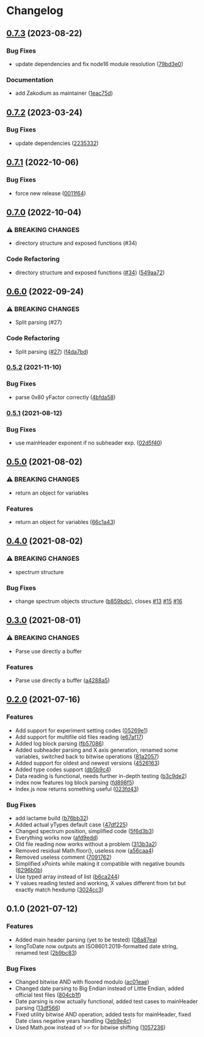 # Changelog

## [0.7.3](https://github.com/cheminfo/spc-parser/compare/v0.7.2...v0.7.3) (2023-08-22)


### Bug Fixes

* update dependencies and fix node16 module resolution ([79bd3e0](https://github.com/cheminfo/spc-parser/commit/79bd3e037a5fc6791c4669b379a21feec78a6a6e))


### Documentation

* add Zakodium as maintainer ([1eac75d](https://github.com/cheminfo/spc-parser/commit/1eac75deaebbffe2a91435db17cc87daf98a940e))

## [0.7.2](https://github.com/cheminfo/spc-parser/compare/v0.7.1...v0.7.2) (2023-03-24)


### Bug Fixes

* update dependencies ([2235332](https://github.com/cheminfo/spc-parser/commit/22353329ecee9386bdc4da3c0d22fc57326ce93c))

## [0.7.1](https://github.com/cheminfo/spc-parser/compare/v0.7.0...v0.7.1) (2022-10-06)


### Bug Fixes

* force new release ([0011f64](https://github.com/cheminfo/spc-parser/commit/0011f6469a803615d5c9db04ef897a01287080dd))

## [0.7.0](https://github.com/cheminfo/spc-parser/compare/v0.6.0...v0.7.0) (2022-10-04)


### ⚠ BREAKING CHANGES

* directory structure and exposed functions  (#34)

### Code Refactoring

* directory structure and exposed functions  ([#34](https://github.com/cheminfo/spc-parser/issues/34)) ([549aa72](https://github.com/cheminfo/spc-parser/commit/549aa72c4b47f31fc5e8b00b74363f038b557ef4))

## [0.6.0](https://github.com/cheminfo/spc-parser/compare/v0.5.2...v0.6.0) (2022-09-24)


### ⚠ BREAKING CHANGES

* Split parsing (#27)

### Code Refactoring

* Split parsing ([#27](https://github.com/cheminfo/spc-parser/issues/27)) ([f4da7bd](https://github.com/cheminfo/spc-parser/commit/f4da7bde6fe14368536866d1dce6b30395064539))

### [0.5.2](https://www.github.com/cheminfo/spc-parser/compare/v0.5.1...v0.5.2) (2021-11-10)


### Bug Fixes

* parse 0x80 yFactor correctly ([4bfda58](https://www.github.com/cheminfo/spc-parser/commit/4bfda58eb54ecfa3335e3ff5dd29ed8d9e1b176f))

### [0.5.1](https://www.github.com/cheminfo/spc-parser/compare/v0.5.0...v0.5.1) (2021-08-12)


### Bug Fixes

* use mainHeader exponent if no subheader exp. ([02d5f40](https://www.github.com/cheminfo/spc-parser/commit/02d5f4040c990a2a4d88401ed5d08ba159740571))

## [0.5.0](https://www.github.com/cheminfo/spc-parser/compare/v0.4.0...v0.5.0) (2021-08-02)


### ⚠ BREAKING CHANGES

* return an object for variables

### Features

* return an object for variables ([66c1a43](https://www.github.com/cheminfo/spc-parser/commit/66c1a4327768e61b17a69776d91a28a97cc2e36a))

## [0.4.0](https://www.github.com/cheminfo/spc-parser/compare/v0.3.0...v0.4.0) (2021-08-02)


### ⚠ BREAKING CHANGES

* spectrum structure

### Bug Fixes

* change spectrum objects structure ([b859bdc](https://www.github.com/cheminfo/spc-parser/commit/b859bdc5bf35701744e867263e31280a13182005)), closes [#13](https://www.github.com/cheminfo/spc-parser/issues/13) [#15](https://www.github.com/cheminfo/spc-parser/issues/15) [#16](https://www.github.com/cheminfo/spc-parser/issues/16)

## [0.3.0](https://www.github.com/cheminfo/spc-parser/compare/v0.2.0...v0.3.0) (2021-08-01)


### ⚠ BREAKING CHANGES

* Parse use directly a buffer

### Features

* Parse use directly a buffer ([a4288a5](https://www.github.com/cheminfo/spc-parser/commit/a4288a55ba8faffe39a823a01b74efacc8d18464))

## [0.2.0](https://www.github.com/cheminfo/spc-parser/compare/v0.1.0...v0.2.0) (2021-07-16)


### Features

* Add support for experiment setting codes ([05269e1](https://www.github.com/cheminfo/spc-parser/commit/05269e1074063daad9d43120f3b4552f41f512a0))
* Add support for multifile old files reading ([e67af17](https://www.github.com/cheminfo/spc-parser/commit/e67af179d6b0e36fa09e9bdb56d6db1ab2481e7e))
* Added log block parsing ([fb57086](https://www.github.com/cheminfo/spc-parser/commit/fb570866e1912591371433e3ddccb7f3c8544259))
* Added subheader parsing and X axis generation, renamed some variables, switched back to bitwise operations ([81a2057](https://www.github.com/cheminfo/spc-parser/commit/81a205739cfcd5cf0e96577b56f7b1f35aec5a0f))
* Added support for oldest and newest versions ([4526163](https://www.github.com/cheminfo/spc-parser/commit/4526163c8c7f594b30e0afb8f0b3b841645bac87))
* Added type codes support ([db5b9c4](https://www.github.com/cheminfo/spc-parser/commit/db5b9c45617f40849b4801f043c7e5fbfd81e07f))
* Data reading is functional, needs further in-depth testing ([b3c9de2](https://www.github.com/cheminfo/spc-parser/commit/b3c9de2414f0f9593030b368ff26c2784b0fba96))
* index now features log block parsing ([fd898f5](https://www.github.com/cheminfo/spc-parser/commit/fd898f57c883faabad7998026a9b11bf6c2d291a))
* Index.js now returns something useful ([023fd43](https://www.github.com/cheminfo/spc-parser/commit/023fd43b290760a3289a2ae69ad11089548c9738))


### Bug Fixes

* add lactame build ([b76bb32](https://www.github.com/cheminfo/spc-parser/commit/b76bb32429bbca5b630971a98245d788b1aec87a))
* Added actual yTypes default case ([47df225](https://www.github.com/cheminfo/spc-parser/commit/47df225cdf772be90b593e85ad92a691844d9a09))
* Changed spectrum position, simplified code ([5f6d3b3](https://www.github.com/cheminfo/spc-parser/commit/5f6d3b32a6bb23394c387a253936d91f3e0eb211))
* Everything works now ([afd9edd](https://www.github.com/cheminfo/spc-parser/commit/afd9edd6df62838e88e13877b0ab7d66a7c2966a))
* Old file reading now works without a problem ([313b3a2](https://www.github.com/cheminfo/spc-parser/commit/313b3a225db2093a1bb6b81e12c40822800afba9))
* Removed residual Math.floor(), useless now ([a56caa4](https://www.github.com/cheminfo/spc-parser/commit/a56caa4eb915fed1d4ed137f1c9492de4f128dab))
* Removed useless comment ([7091762](https://www.github.com/cheminfo/spc-parser/commit/7091762b485ccb30ec3940f294664bcfef0385f4))
* Simplified xPoints while making it compatible with negative bounds ([6296b0b](https://www.github.com/cheminfo/spc-parser/commit/6296b0ba86fe2e7eacd47967bd89c984aaaa1834))
* Use typed array instead of list ([b6ca244](https://www.github.com/cheminfo/spc-parser/commit/b6ca2445601ddc4e118d5e3d09d09eecdce492c6))
* Y values reading tested and working, X values different from txt but exactly match hexdump ([3024cc3](https://www.github.com/cheminfo/spc-parser/commit/3024cc35f2b66f18278d720ab4c69d9936df9821))

## 0.1.0 (2021-07-12)


### Features

* Added main header parsing (yet to be tested) ([08a87ea](https://www.github.com/cheminfo/spc-parser/commit/08a87ea43920d8c6f7e247bc2935366c5ffc164d))
* longToDate now outputs an ISO8601:2019-formatted date string, renamed test ([2b9bc83](https://www.github.com/cheminfo/spc-parser/commit/2b9bc83e2253a0ececc1e8c7adff451ef04a7e39))


### Bug Fixes

* Changed bitwise AND with floored modulo ([ac01eae](https://www.github.com/cheminfo/spc-parser/commit/ac01eae3a97e3d52b1882d090eef955d006aa732))
* Changed date parsing to Big Endian instead of Little Endian, added official test files ([804cb1f](https://www.github.com/cheminfo/spc-parser/commit/804cb1ffcf4c97e7e234e1474a9a4399ff7693fe))
* Date parsing is now actually functional, added test cases to mainHeader parsing ([13df566](https://www.github.com/cheminfo/spc-parser/commit/13df5660dcb7be4ca962c4104d97c2168356f8cb))
* Fixed utility bitwise AND operation, added tests for mainHeader, fixed Date class negative years handling ([3eb9e4c](https://www.github.com/cheminfo/spc-parser/commit/3eb9e4c0715bb3ab9ea2b5ab9f5584cf542183ef))
* Used Math.pow instead of >> for bitwise shifting ([1057236](https://www.github.com/cheminfo/spc-parser/commit/10572360cc9e85e0d716de8c63661cb7bc9d1aca))
